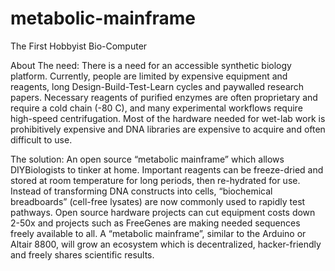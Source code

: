 # metabolic-mainframe
The First Hobbyist Bio-Computer

About
The need:
There is a need for an accessible synthetic biology platform. Currently, people are limited by expensive equipment and reagents, long Design-Build-Test-Learn cycles and paywalled research papers. Necessary reagents of purified enzymes are often proprietary and require a cold chain (-80 C), and many experimental workflows require high-speed centrifugation. Most of the hardware needed for wet-lab work is prohibitively expensive and DNA libraries are expensive to acquire and often difficult to use.
 
The solution: 
An open source “metabolic mainframe” which allows DIYBiologists to tinker at home. 
Important reagents can be freeze-dried and stored at room temperature for long periods, then re-hydrated for use. Instead of transforming DNA constructs into cells, “biochemical breadboards” (cell-free lysates) are now commonly used to rapidly test pathways. Open source hardware projects can cut equipment costs down 2-50x and projects such as FreeGenes are making needed sequences freely available to all. A “metabolic mainframe”, similar to the Arduino or Altair 8800, will grow an ecosystem which is decentralized, hacker-friendly and freely shares scientific results.


